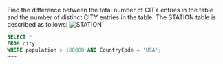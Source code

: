Find the difference between the total number of CITY entries in the table and the number of distinct CITY entries in the table.
The STATION table is described as follows:
![STATION](https://s3.amazonaws.com/hr-challenge-images/9336/1449345840-5f0a551030-Station.jpg)


~~~~sql
SELECT * 
FROM city 
WHERE population > 100000 AND CountryCode = 'USA';
~~~